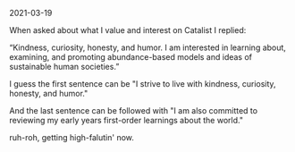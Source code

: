 2021-03-19

When asked about what I value and interest on Catalist I replied:

“Kindness, curiosity, honesty, and humor. I am interested in learning about, examining, and promoting abundance-based models and ideas of sustainable human societies.”

I guess the first sentence can be "I strive to live with kindness, curiosity, honesty, and humor."

And the last sentence can be followed with "I am also committed to reviewing my early years first-order learnings about the world."

ruh-roh, getting high-falutin' now.

